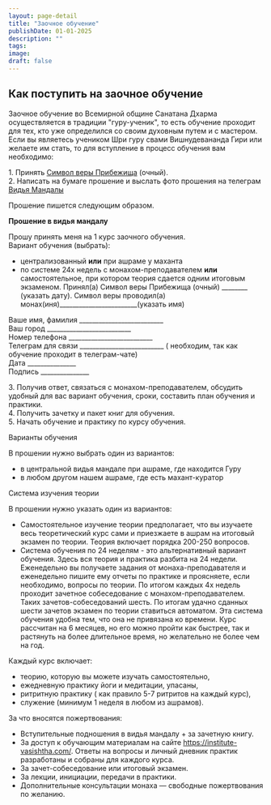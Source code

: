 ```yaml
---
layout: page-detail
title: "Заочное обучение"
publishDate: 01-01-2025
description: ""
tags:
image:
draft: false
---
```


## Как поступить на заочное обучение

  
 Заочное обучение во Всемирной общине Санатана Дхарма осуществляется в традиции "гуру-ученик", то есть обучение проходит для тех, кто уже определился со своим духовным путем и с мастером.  
 Если вы являетесь учеником Шри гуру свами Вишнудевананда Гири или желаете им стать, то для вступление в процесс обучения вам необходимо:  
  
 1\. Принять [Символ веры Прибежища](https://www.advayta.org/prinyat-simvol-veri) (очный).  
 2\. Написать на бумаге прошение и выслать фото прошения на телеграм [Видья Мандалы](https://t.me/vidya%5Fmandala)  
  
 Прошение пишется следующим образом.  
  
  
**Прошение в видья мандалу** 

 Прошу принять меня на 1 курс заочного обучения.   
 Вариант обучения (выбрать):  
* централизованный **или** при ашраме у маханта
* по системе 24х недель с монахом-преподавателем **или** самостоятельное, при котором теория сдается одним итоговым экзаменом.
 Принял(а) Символ веры Прибежища (очный) \_\_\_\_\_\_\_\_ (указать дату). Символ веры проводил(а) монах(иня)\_\_\_\_\_\_\_\_\_\_\_\_\_\_\_\_\_\_\_\_\_\_\_\_(указать имя)  
  
 Ваше имя, фамилия \_\_\_\_\_\_\_\_\_\_\_\_\_\_\_\_\_\_\_\_\_\_\_\_\_\_  
 Ваш город \_\_\_\_\_\_\_\_\_\_\_\_\_\_\_\_\_\_\_\_\_\_\_\_\_\_  
 Номер телефона \_\_\_\_\_\_\_\_\_\_\_\_\_\_\_\_\_\_\_\_\_\_\_\_\_\_  
Телеграм для связи \_\_\_\_\_\_\_\_\_\_\_\_\_\_\_\_\_\_\_\_\_\_\_\_\_\_ ( необходим, так как обучение проходит в телеграм-чате)  
 Дата \_\_\_\_\_\_\_\_\_\_\_\_\_\_\_  
 Подпись \_\_\_\_\_\_\_\_\_\_\_\_\_\_\_  
  
  
 3\. Получив ответ, связаться с монахом-преподавателем, обсудить удобный для вас вариант обучения, сроки, составить план обучения и практики.  
 4\. Получить зачетку и пакет книг для обучения.  
 5\. Начать обучение и практику по курсу обучения.   
  
Варианты обучения  
  
 В прошении нужно выбрать один из вариантов:  
* в центральной видья мандале при ашраме, где находится Гуру
* в любом другом нашем ашраме, где есть махант-куратор
  
  
Система изучения теории  
  
 В прошении нужно указать один из вариантов:  
* Самостоятельное изучение теории предполагает, что вы изучаете весь теоретический курс сами и приезжаете в ашрам на итоговый экзамен по теории. Теория включает порядка 200-250 вопросов.
* Система обучения по 24 неделям - это альтернативный вариант обучения. Здесь вся теория и практика разбита на 24 недели. Еженедельно вы получаете задания от монаха-преподавателя и еженедельно пишите ему отчеты по практике и проясняете, если необходимо, вопросы по теории. По итогом каждых 4х недель проходит зачетное собеседование с монахом-преподавателем. Таких зачетов-собеседований шесть. По итогам удачно сданных шести зачетов экзамен по теории ставиться автоматом. Эта система обучения удобна тем, что она не привязана ко времени. Курс рассчитан на 6 месяцев, но его можно пройти как быстрее, так и растянуть на более длительное время, но желательно не более чем на год.
  
Каждый курс включает:   
* теорию, которую вы можете изучать самостоятельно,
* ежедневную практику йоги и медитации, упасаны,
* ритритную практику ( как правило 5-7 ритритов на каждый курс),
* служение (минимум 1 неделя в любом из ашрамов).

За что вносятся пожертвования: 

* Вступительные подношения в видья мандалу + за зачетную книгу.
* За доступ к обучающим материалам на сайте <https://institute-vasishtha.com/>. Ответы на вопросы и личный дневник практик разработаны и собраны для каждого курса.
* За зачет-собеседование или итоговый экзамен.
* За лекции, инициации, передачи в практики.
* Дополнительные консультации монаха — свободные пожертвования по желанию.

###### 

######   
  
  
